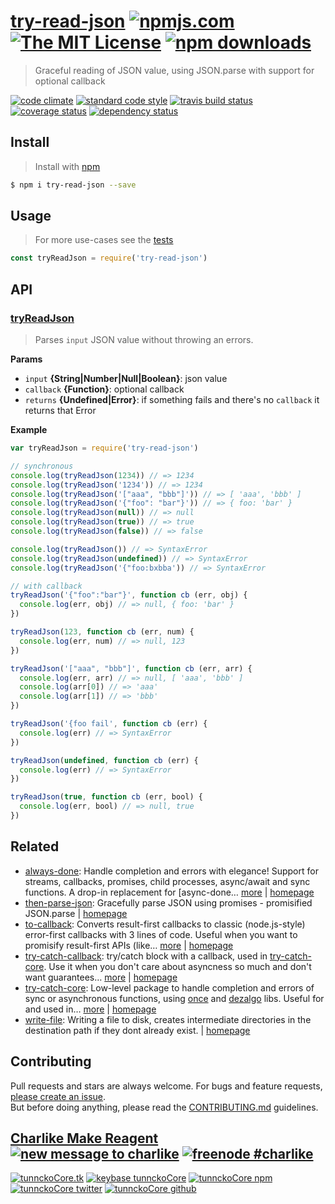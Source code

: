 # [try-read-json][author-www-url] [![npmjs.com][npmjs-img]][npmjs-url] [![The MIT License][license-img]][license-url] [![npm downloads][downloads-img]][downloads-url] 

> Graceful reading of JSON value, using JSON.parse with support for optional callback

[![code climate][codeclimate-img]][codeclimate-url] [![standard code style][standard-img]][standard-url] [![travis build status][travis-img]][travis-url] [![coverage status][coveralls-img]][coveralls-url] [![dependency status][david-img]][david-url]

## Install
> Install with [npm](https://www.npmjs.com/)

```sh
$ npm i try-read-json --save
```

## Usage
> For more use-cases see the [tests](./test.js)

```js
const tryReadJson = require('try-read-json')
```

## API

### [tryReadJson](index.js#L68)
> Parses `input` JSON value without throwing an errors.

**Params**

* `input` **{String|Number|Null|Boolean}**: json value    
* `callback` **{Function}**: optional callback    
* `returns` **{Undefined|Error}**: if something fails and there's no `callback` it returns that Error  

**Example**

```js
var tryReadJson = require('try-read-json')

// synchronous
console.log(tryReadJson(1234)) // => 1234
console.log(tryReadJson('1234')) // => 1234
console.log(tryReadJson('["aaa", "bbb"]')) // => [ 'aaa', 'bbb' ]
console.log(tryReadJson('{"foo": "bar"}')) // => { foo: 'bar' }
console.log(tryReadJson(null)) // => null
console.log(tryReadJson(true)) // => true
console.log(tryReadJson(false)) // => false

console.log(tryReadJson()) // => SyntaxError
console.log(tryReadJson(undefined)) // => SyntaxError
console.log(tryReadJson('{"foo:bxbba')) // => SyntaxError

// with callback
tryReadJson('{"foo":"bar"}', function cb (err, obj) {
  console.log(err, obj) // => null, { foo: 'bar' }
})

tryReadJson(123, function cb (err, num) {
  console.log(err, num) // => null, 123
})

tryReadJson('["aaa", "bbb"]', function cb (err, arr) {
  console.log(err, arr) // => null, [ 'aaa', 'bbb' ]
  console.log(arr[0]) // => 'aaa'
  console.log(arr[1]) // => 'bbb'
})

tryReadJson('{foo fail', function cb (err) {
  console.log(err) // => SyntaxError
})

tryReadJson(undefined, function cb (err) {
  console.log(err) // => SyntaxError
})

tryReadJson(true, function cb (err, bool) {
  console.log(err, bool) // => null, true
})
```

## Related
- [always-done](https://www.npmjs.com/package/always-done): Handle completion and errors with elegance! Support for streams, callbacks, promises, child processes, async/await and sync functions. A drop-in replacement for [async-done… [more](https://github.com/hybridables/always-done#readme) | [homepage](https://github.com/hybridables/always-done#readme "Handle completion and errors with elegance! Support for streams, callbacks, promises, child processes, async/await and sync functions. A drop-in replacement for [async-done][] - pass 100% of its tests plus more")
- [then-parse-json](https://www.npmjs.com/package/then-parse-json): Gracefully parse JSON using promises - promisified JSON.parse | [homepage](https://github.com/tunnckocore/then-parse-json#readme "Gracefully parse JSON using promises - promisified JSON.parse")
- [to-callback](https://www.npmjs.com/package/to-callback): Converts result-first callbacks to classic (node.js-style) error-first callbacks with 3 lines of code. Useful when you want to promisify result-first APIs (like… [more](https://github.com/tunnckocore/to-callback#readme) | [homepage](https://github.com/tunnckocore/to-callback#readme "Converts result-first callbacks to classic (node.js-style) error-first callbacks with 3 lines of code. Useful when you want to promisify result-first APIs (like emitter.on). Inspired by [rfpify][] and probably used in it.")
- [try-catch-callback](https://www.npmjs.com/package/try-catch-callback): try/catch block with a callback, used in [try-catch-core][]. Use it when you don't care about asyncness so much and don't want guarantees… [more](https://github.com/hybridables/try-catch-callback#readme) | [homepage](https://github.com/hybridables/try-catch-callback#readme "try/catch block with a callback, used in [try-catch-core][]. Use it when you don't care about asyncness so much and don't want guarantees. If you care use [try-catch-core][].")
- [try-catch-core](https://www.npmjs.com/package/try-catch-core): Low-level package to handle completion and errors of sync or asynchronous functions, using [once][] and [dezalgo][] libs. Useful for and used in… [more](https://github.com/hybridables/try-catch-core#readme) | [homepage](https://github.com/hybridables/try-catch-core#readme "Low-level package to handle completion and errors of sync or asynchronous functions, using [once][] and [dezalgo][] libs. Useful for and used in higher-level libs such as [always-done][] to handle completion of anything.")
- [write-file](https://www.npmjs.com/package/write-file): Writing a file to disk, creates intermediate directories in the destination path if they dont already exist. | [homepage](https://github.com/tunnckocore/write-file#readme "Writing a file to disk, creates intermediate directories in the destination path if they dont already exist.")

## Contributing
Pull requests and stars are always welcome. For bugs and feature requests, [please create an issue](https://github.com/tunnckoCore/try-read-json/issues/new).  
But before doing anything, please read the [CONTRIBUTING.md](./CONTRIBUTING.md) guidelines.

## [Charlike Make Reagent](http://j.mp/1stW47C) [![new message to charlike][new-message-img]][new-message-url] [![freenode #charlike][freenode-img]][freenode-url]

[![tunnckoCore.tk][author-www-img]][author-www-url] [![keybase tunnckoCore][keybase-img]][keybase-url] [![tunnckoCore npm][author-npm-img]][author-npm-url] [![tunnckoCore twitter][author-twitter-img]][author-twitter-url] [![tunnckoCore github][author-github-img]][author-github-url]

[always-done]: https://github.com/hybridables/always-done
[async-done]: https://github.com/gulpjs/async-done
[dezalgo]: https://github.com/npm/dezalgo
[once]: https://github.com/isaacs/once
[rfpify]: https://github.com/samverschueren/rfpify
[try-catch-core]: https://github.com/hybridables/try-catch-core

[npmjs-url]: https://www.npmjs.com/package/try-read-json
[npmjs-img]: https://img.shields.io/npm/v/try-read-json.svg?label=try-read-json

[license-url]: https://github.com/tunnckoCore/try-read-json/blob/master/LICENSE
[license-img]: https://img.shields.io/npm/l/try-read-json.svg

[downloads-url]: https://www.npmjs.com/package/try-read-json
[downloads-img]: https://img.shields.io/npm/dm/try-read-json.svg

[codeclimate-url]: https://codeclimate.com/github/tunnckoCore/try-read-json
[codeclimate-img]: https://img.shields.io/codeclimate/github/tunnckoCore/try-read-json.svg

[travis-url]: https://travis-ci.org/tunnckoCore/try-read-json
[travis-img]: https://img.shields.io/travis/tunnckoCore/try-read-json/master.svg

[coveralls-url]: https://coveralls.io/r/tunnckoCore/try-read-json
[coveralls-img]: https://img.shields.io/coveralls/tunnckoCore/try-read-json.svg

[david-url]: https://david-dm.org/tunnckoCore/try-read-json
[david-img]: https://img.shields.io/david/tunnckoCore/try-read-json.svg

[standard-url]: https://github.com/feross/standard
[standard-img]: https://img.shields.io/badge/code%20style-standard-brightgreen.svg

[author-www-url]: http://www.tunnckocore.tk
[author-www-img]: https://img.shields.io/badge/www-tunnckocore.tk-fe7d37.svg

[keybase-url]: https://keybase.io/tunnckocore
[keybase-img]: https://img.shields.io/badge/keybase-tunnckocore-8a7967.svg

[author-npm-url]: https://www.npmjs.com/~tunnckocore
[author-npm-img]: https://img.shields.io/badge/npm-~tunnckocore-cb3837.svg

[author-twitter-url]: https://twitter.com/tunnckoCore
[author-twitter-img]: https://img.shields.io/badge/twitter-@tunnckoCore-55acee.svg

[author-github-url]: https://github.com/tunnckoCore
[author-github-img]: https://img.shields.io/badge/github-@tunnckoCore-4183c4.svg

[freenode-url]: http://webchat.freenode.net/?channels=charlike
[freenode-img]: https://img.shields.io/badge/freenode-%23charlike-5654a4.svg

[new-message-url]: https://github.com/tunnckoCore/ama
[new-message-img]: https://img.shields.io/badge/ask%20me-anything-green.svg

